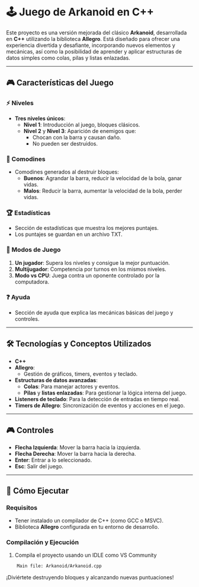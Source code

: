 # 🕹️ Juego de Arkanoid en C++  

Este proyecto es una versión mejorada del clásico **Arkanoid**, desarrollada en **C++** utilizando la biblioteca **Allegro**. Está diseñado para ofrecer una experiencia divertida y desafiante, incorporando nuevos elementos y mecánicas, así como la posibilidad de aprender y aplicar estructuras de datos simples como colas, pilas y listas enlazadas.  

---

## 🎮 Características del Juego  

### ⚡ Niveles  
- **Tres niveles únicos**:  
  - **Nivel 1**: Introducción al juego, bloques clásicos.  
  - **Nivel 2** y **Nivel 3**: Aparición de enemigos que:  
    - Chocan con la barra y causan daño.  
    - No pueden ser destruidos.  

### 🧩 Comodines  
- Comodines generados al destruir bloques:  
  - **Buenos**: Agrandar la barra, reducir la velocidad de la bola, ganar vidas.  
  - **Malos**: Reducir la barra, aumentar la velocidad de la bola, perder vidas.  

### 🏆 Estadísticas  
- Sección de estadísticas que muestra los mejores puntajes.  
- Los puntajes se guardan en un archivo TXT.  

### 👥 Modos de Juego  
1. **Un jugador**: Supera los niveles y consigue la mejor puntuación.  
2. **Multijugador**: Competencia por turnos en los mismos niveles.  
3. **Modo vs CPU**: Juega contra un oponente controlado por la computadora.  

### ❓ Ayuda  
- Sección de ayuda que explica las mecánicas básicas del juego y controles.  

---

## 🛠 Tecnologías y Conceptos Utilizados  

- **C++**  
- **Allegro**:  
  - Gestión de gráficos, timers, eventos y teclado.  
- **Estructuras de datos avanzadas**:  
  - **Colas**: Para manejar actores y eventos.  
  - **Pilas** y **listas enlazadas**: Para gestionar la lógica interna del juego.  
- **Listeners de teclado**: Para la detección de entradas en tiempo real.  
- **Timers de Allegro**: Sincronización de eventos y acciones en el juego.  

---

## 🎮 Controles  

- **Flecha Izquierda**: Mover la barra hacia la izquierda.  
- **Flecha Derecha**: Mover la barra hacia la derecha.  
- **Enter**: Entrar a lo seleccionado. 
- **Esc**: Salir del juego.  

---

## 🔧 Cómo Ejecutar  

### Requisitos  
- Tener instalado un compilador de C++ (como GCC o MSVC).  
- Biblioteca **Allegro** configurada en tu entorno de desarrollo.  

### Compilación y Ejecución  
1. Compila el proyecto usando un IDLE como VS Community
```bash
    Main file: Arkanoid/Arkanoid.cpp
```

¡Diviértete destruyendo bloques y alcanzando nuevas puntuaciones!
